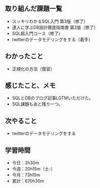 ## 取り組んだ課題一覧
- スッキリわかるSQL入門 第3版（修了）
- 達人に学ぶDB設計徹底指南書 第2版（修了）
- SQL超入門コース（修了）
- twitterのデータモデリングをする（着手）
## わかったこと
- 正規化の方法（復習）
## 感じたこと、メモ
- SQLとDBのブログ記事LGTMいただけた。
- SQL課題もあと残り一つ。
## 次やること
- twitterのデータモデリングをする
## 学習時間
- 今日：2h30m
- 今週：20h15m（土-）
- 今月：73h15m
- 累計：670h30m